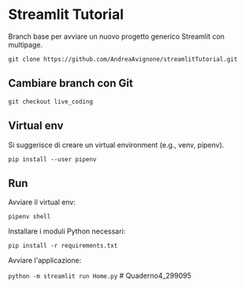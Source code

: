 # Streamlit Tutorial
Branch base per avviare un nuovo progetto generico Streamlit con multipage.

```git clone https://github.com/AndreaAvignone/streamlitTutorial.git```

## Cambiare branch con Git
```
git checkout live_coding
```

## Virtual env
Si suggerisce di creare un virtual environment (e.g., venv, pipenv).

```pip install --user pipenv```

## Run

Avviare il virtual env:

```pipenv shell```

Installare i moduli Python necessari:

```pip install -r requirements.txt```

Avviare l'applicazione:

```python -m streamlit run Home.py```
#   Q u a d e r n o 4 _ 2 9 9 0 9 5  
 